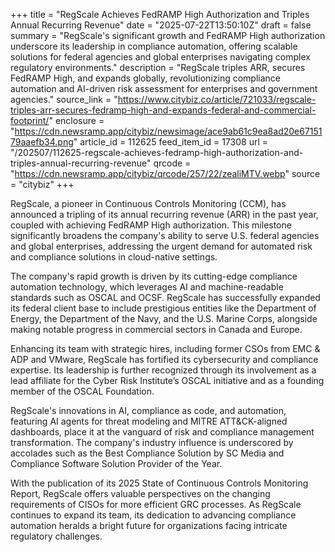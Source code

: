 +++
title = "RegScale Achieves FedRAMP High Authorization and Triples Annual Recurring Revenue"
date = "2025-07-22T13:50:10Z"
draft = false
summary = "RegScale's significant growth and FedRAMP High authorization underscore its leadership in compliance automation, offering scalable solutions for federal agencies and global enterprises navigating complex regulatory environments."
description = "RegScale triples ARR, secures FedRAMP High, and expands globally, revolutionizing compliance automation and AI-driven risk assessment for enterprises and government agencies."
source_link = "https://www.citybiz.co/article/721033/regscale-triples-arr-secures-fedramp-high-and-expands-federal-and-commercial-footprint/"
enclosure = "https://cdn.newsramp.app/citybiz/newsimage/ace9ab61c9ea8ad20e6715179aaefb34.png"
article_id = 112625
feed_item_id = 17308
url = "/202507/112625-regscale-achieves-fedramp-high-authorization-and-triples-annual-recurring-revenue"
qrcode = "https://cdn.newsramp.app/citybiz/qrcode/257/22/zealiMTV.webp"
source = "citybiz"
+++

<p>RegScale, a pioneer in Continuous Controls Monitoring (CCM), has announced a tripling of its annual recurring revenue (ARR) in the past year, coupled with achieving FedRAMP High authorization. This milestone significantly broadens the company's ability to serve U.S. federal agencies and global enterprises, addressing the urgent demand for automated risk and compliance solutions in cloud-native settings.</p><p>The company's rapid growth is driven by its cutting-edge compliance automation technology, which leverages AI and machine-readable standards such as OSCAL and OCSF. RegScale has successfully expanded its federal client base to include prestigious entities like the Department of Energy, the Department of the Navy, and the U.S. Marine Corps, alongside making notable progress in commercial sectors in Canada and Europe.</p><p>Enhancing its team with strategic hires, including former CSOs from EMC & ADP and VMware, RegScale has fortified its cybersecurity and compliance expertise. Its leadership is further recognized through its involvement as a lead affiliate for the Cyber Risk Institute’s OSCAL initiative and as a founding member of the OSCAL Foundation.</p><p>RegScale's innovations in AI, compliance as code, and automation, featuring AI agents for threat modeling and MITRE ATT&CK-aligned dashboards, place it at the vanguard of risk and compliance management transformation. The company's industry influence is underscored by accolades such as the Best Compliance Solution by SC Media and Compliance Software Solution Provider of the Year.</p><p>With the publication of its 2025 State of Continuous Controls Monitoring Report, RegScale offers valuable perspectives on the changing requirements of CISOs for more efficient GRC processes. As RegScale continues to expand its team, its dedication to advancing compliance automation heralds a bright future for organizations facing intricate regulatory challenges.</p>